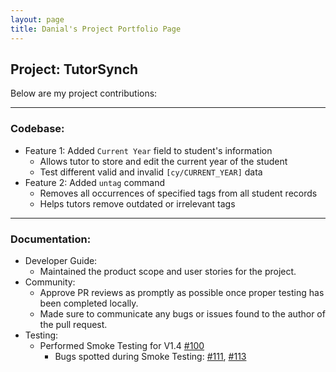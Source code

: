 ```yaml
---
layout: page
title: Danial's Project Portfolio Page
---
```

## Project: TutorSynch

Below are my project contributions:

***
### Codebase:
* Feature 1: Added `Current Year` field to student's information
    * Allows tutor to store and edit the current year of the student
    * Test different valid and invalid `[cy/CURRENT_YEAR]` data
* Feature 2: Added `untag` command
    * Removes all occurrences of specified tags from all student records
    * Helps tutors remove outdated or irrelevant tags
  
***
### Documentation:
* Developer Guide:
    * Maintained the product scope and user stories for the project.
* Community:
    * Approve PR reviews as promptly as possible once proper testing has been completed locally. 
    * Made sure to communicate any bugs or issues found to the author of the pull request.
* Testing:
    * Performed Smoke Testing for V1.4 [\#100](https://github.com/AY2425S2-CS2103-F15-2/tp/issues/100)
      * Bugs spotted during Smoke Testing: [\#111](https://github.com/AY2425S2-CS2103-F15-2/tp/issues/111), [\#113](https://github.com/AY2425S2-CS2103-F15-2/tp/issues/113)

